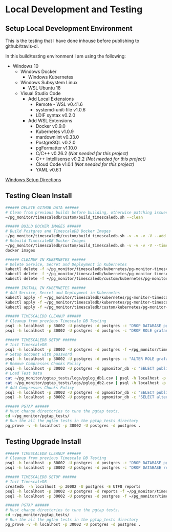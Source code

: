 # Local Development and Testing

## Setup Local Development Environment

This is the testing that I have done inhouse before publishing to github/travis-ci.

In this build/testing environment I am using the following:

* Windows 10
  * Windows Docker
    * Windows Kubernetes
  * Windows Subsystem Linux
    * WSL Ubuntu 18
  * Visual Studio Code
    * Add Local Extensions
      * Remote - WSL v0.41.6
      * systemd-unit-file v1.0.6
      * LDIF syntax v0.2.0
    * Add WSL Extensions
      * Docker v0.9.0
      * Kubernetes v1.0.9
      * mardownlint v0.33.0
      * PostgreSQL v0.2.0
      * pgFormatter v1.10.0
      * C/C++ v0.26.2 *(Not needed for this project)*
      * C++ Intellisense v0.2.2 *(Not needed for this project)*
      * Cloud Code v1.0.1 *(Not needed for this project)*
      * YAML v0.6.1

[Windows Setup Directions](WINDOWS_SETUP.md)

## Testing Clean Install

```bash
###### DELETE GITHUB DATA ######
# Clean from previous builds before building, otherwise patching issues
~/pg_monitor/timescaledb/custom/build_timescaledb.sh --clean

###### BUILD DOCKER IMAGES ######
# Build Postgres and TimescaleDB Docker Images
~/pg_monitor/timescaledb/custom/build_timescaledb.sh -v -v -v -V --add pgtap
# Rebuild TimescaleDB Docker Images
~/pg_monitor/timescaledb/custom/build_timescaledb.sh -v -v -v -V --timescaledb
docker images

###### CLEANUP IN KUBERNETES ######
# Delete Service, Secret and Deployment in Kubernetes
kubectl delete -f ~/pg_monitor/timescaledb/kubernetes/pg-monitor-timescaledb-service.yaml
kubectl delete -f ~/pg_monitor/timescaledb/kubernetes/pg-monitor-timescaledb-secret.yaml
kubectl delete -f ~/pg_monitor/timescaledb/custom/kubernetes/pg-monitor-timescaledb-deployment.yaml

###### INSTALL IN KUBERNETES ######
# Add Service, Secret and Deployment in Kubernetes
kubectl apply -f ~/pg_monitor/timescaledb/kubernetes/pg-monitor-timescaledb-service.yaml
kubectl apply -f ~/pg_monitor/timescaledb/kubernetes/pg-monitor-timescaledb-secret.yaml
kubectl apply -f ~/pg_monitor/timescaledb/custom/kubernetes/pg-monitor-timescaledb-deployment.yaml

###### TIMESCALEDB CLEANUP ######
# Cleanup from previous Timescale DB Testing
psql -h localhost -p 30002 -U postgres -d postgres -c "DROP DATABASE pgmonitor_db;"
psql -h localhost -p 30002 -U postgres -d postgres -c "DROP ROLE grafana;"

###### TIMESCALEDB SETUP ######
# Init TimescaleDB
psql -h localhost -p 30002 -U postgres -d postgres -f ~/pg_monitor/timescaledb/init_timescaledb.sql
# Setup account with password
psql -h localhost -p 30002 -U postgres -d postgres -c "ALTER ROLE grafana WITH PASSWORD 'pgpass';"
# Remove Compresses Chunks Policy
psql -h localhost -p 30002 -U postgres -d pgmonitor_db -c "SELECT public.remove_compress_chunks_policy((schema_name || '.' || table_name)::regclass) FROM tools.hypertables;"
# Load Test Data
cat ~/pg_monitor/pgtap_tests/logs/pglog_db1.csv | psql -h localhost -p 30002 -U postgres -d pgmonitor_db -q -c "CREATE TEMP TABLE upload_logs (LIKE logs.postgres_log);ALTER TABLE upload_logs ALTER COLUMN cluster_name SET DEFAULT 'db1';COPY upload_logs (log_time,user_name,database_name,process_id,connection_from,session_id,session_line_num,command_tag,session_start_time,virtual_transaction_id,transaction_id,error_severity,sql_state_code,message,detail,hint,internal_query,internal_query_pos,context,query,query_pos,location,application_name) FROM STDIN (FORMAT CSV);INSERT INTO logs.postgres_log SELECT * FROM upload_logs;"
cat ~/pg_monitor/pgtap_tests/logs/pglog_db2.csv | psql -h localhost -p 30002 -U postgres -d pgmonitor_db -q -c "CREATE TEMP TABLE upload_logs (LIKE logs.postgres_log);ALTER TABLE upload_logs ALTER COLUMN cluster_name SET DEFAULT 'db2';COPY upload_logs (log_time,user_name,database_name,process_id,connection_from,session_id,session_line_num,command_tag,session_start_time,virtual_transaction_id,transaction_id,error_severity,sql_state_code,message,detail,hint,internal_query,internal_query_pos,context,query,query_pos,location,application_name) FROM STDIN (FORMAT CSV);INSERT INTO logs.postgres_log SELECT * FROM upload_logs;"
# Add Compresses Chunks Policy
psql -h localhost -p 30002 -U postgres -d pgmonitor_db -c "SELECT public.add_compress_chunks_policy((schema_name || '.' || table_name)::regclass, compress_chunk_policy) FROM tools.hypertables;"
psql -h localhost -p 30002 -U postgres -d pgmonitor_db -c "SELECT alter_job_schedule(job_id, next_start=>now()) FROM _timescaledb_config.bgw_policy_compress_chunks p INNER JOIN _timescaledb_catalog.hypertable h ON (h.id = p.hypertable_id);"

###### PGTAP ######
# Must change directories to tune the pgtap tests.
cd ~/pg_monitor/pgtap_tests/
# Run the all the pgtap tests in the pgtap_tests directory
pg_prove -v -h localhost -p 30002 -U postgres -d postgres .
```

## Testing Upgrade Install

```bash
###### TIMESCALEDB CLEANUP ######
# Cleanup from previous Timescale DB Testing
psql -h localhost -p 30002 -U postgres -d postgres -c "DROP DATABASE pgmonitor_db;"
psql -h localhost -p 30002 -U postgres -d postgres -c "DROP DATABASE reports;"

###### TIMESCALEDB SETUP ######
# Init TimescaleDB
createdb  -h localhost -p 30002 -U postgres -E UTF8 reports
psql -h localhost -p 30002 -U postgres -d reports -f ~/pg_monitor/timescaledb/init_timescaledb_v1.sql
psql -h localhost -p 30002 -U postgres -d postgres -f ~/pg_monitor/timescaledb/upgrade_timescaledb.sql

###### PGTAP ######
# Must change directories to tune the pgtap tests.
cd ~/pg_monitor/pgtap_tests/
# Run the all the pgtap tests in the pgtap_tests directory
pg_prove -v -h localhost -p 30002 -U postgres -d postgres .
```
